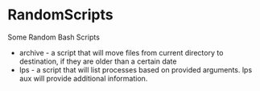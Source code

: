# RandomScripts
Some Random Bash Scripts

* archive - a script that will move files from current directory to destination, if they are older than a certain date
* lps - a script that will list processes based on provided arguments. lps aux will provide additional information.
